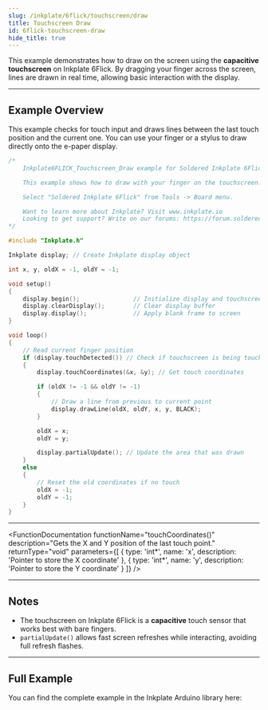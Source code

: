 ```yaml
---
slug: /inkplate/6flick/touchscreen/draw
title: Touchscreen Draw
id: 6flick-touchscreen-draw
hide_title: true
---
```


<SectionTitle title="Touchscreen Draw" backgroundImage="/img/touchscreen.jpg" />

This example demonstrates how to draw on the screen using the **capacitive touchscreen** on Inkplate 6Flick. By dragging your finger across the screen, lines are drawn in real time, allowing basic interaction with the display.

---

## Example Overview

This example checks for touch input and draws lines between the last touch position and the current one. You can use your finger or a stylus to draw directly onto the e-paper display.

```cpp
/*
    Inkplate6FLICK_Touchscreen_Draw example for Soldered Inkplate 6Flick

    This example shows how to draw with your finger on the touchscreen.

    Select "Soldered Inkplate 6Flick" from Tools -> Board menu.

    Want to learn more about Inkplate? Visit www.inkplate.io
    Looking to get support? Write on our forums: https://forum.soldered.com/
*/

#include "Inkplate.h"

Inkplate display; // Create Inkplate display object

int x, y, oldX = -1, oldY = -1;

void setup()
{
    display.begin();               // Initialize display and touchscreen
    display.clearDisplay();        // Clear display buffer
    display.display();             // Apply blank frame to screen
}

void loop()
{
    // Read current finger position
    if (display.touchDetected()) // Check if touchscreen is being touched
    {
        display.touchCoordinates(&x, &y); // Get touch coordinates

        if (oldX != -1 && oldY != -1)
        {
            // Draw a line from previous to current point
            display.drawLine(oldX, oldY, x, y, BLACK);
        }

        oldX = x;
        oldY = y;

        display.partialUpdate(); // Update the area that was drawn
    }
    else
    {
        // Reset the old coordinates if no touch
        oldX = -1;
        oldY = -1;
    }
}
```

---

<FunctionDocumentation
  functionName="touchDetected()"
  description="Returns true if the capacitive touchscreen detects input."
  returnType="bool"
/>

<FunctionDocumentation
  functionName="touchCoordinates()"
  description="Gets the X and Y position of the last touch point."
  returnType="void"
  parameters={[
    { type: 'int*', name: 'x', description: 'Pointer to store the X coordinate' },
    { type: 'int*', name: 'y', description: 'Pointer to store the Y coordinate' }
  ]}
/>

<FunctionDocumentation
  functionName="partialUpdate()"
  description="Refreshes only the updated section of the screen to save power and time."
  returnType="void"
/>

---

## Notes

- The touchscreen on Inkplate 6Flick is a **capacitive** touch sensor that works best with bare fingers.
- `partialUpdate()` allows fast screen refreshes while interacting, avoiding full refresh flashes.

---

## Full Example

You can find the complete example in the Inkplate Arduino library here:

<QuickLink 
  title="Inkplate6FLICK_Touchscreen_Draw" 
  description="Touchscreen drawing demo for Inkplate 6Flick." 
  url="https://github.com/SolderedElectronics/Inkplate-Arduino-library/blob/dev/examples/Inkplate6FLICK/Basic/Inkplate6FLICK_Touchscreen_Draw/Inkplate6FLICK_Touchscreen_Draw.ino" 
/>
